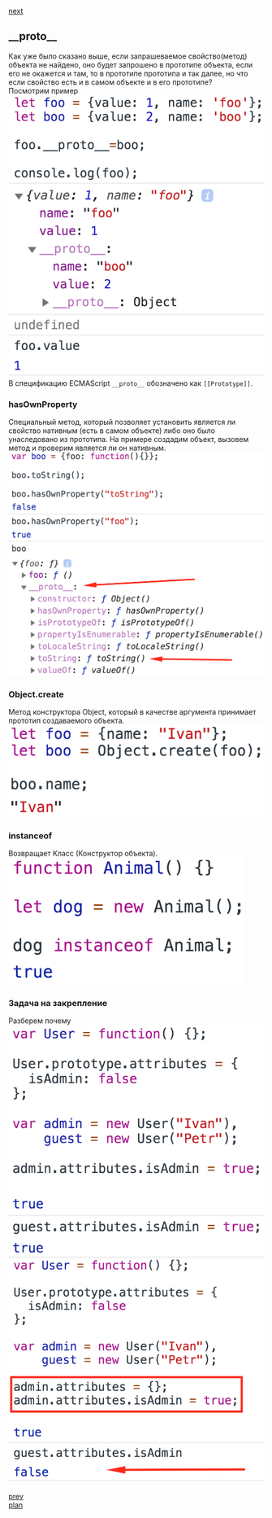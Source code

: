<a href="05.md">next</a>

<h2>__proto__</h2>

<div>
Как уже было сказано выше, если запрашеваемое свойство(метод) объекта не
найдено, оно будет запрошено в прототипе объекта, если его не окажется
и там, то в прототипе прототипа и так далее, но что если свойство есть и
в самом объекте и в его прототипе?

<br/>
Посмотрим пример

<br/>
<img src="./media/04-1.png">

</div>

<div>
В спецификацию ECMAScript <code>__proto__</code> обозначено как <code>[[Prototype]]</code>.
</div>

<h3>hasOwnProperty</h3>

<div>
Специальный метод, который позволяет установить является ли свойство нативным
(есть в самом объекте) либо оно было унаследовано из прототипа.
На примере создадим объект, вызовем метод и проверим является ли он нативным.

<br/>
<img src="./media/04-2.png">
</div>

<h3>Object.create</h3>

<div>
Метод конструктора Object, который в качестве аргумента принимает прототип
создаваемого объекта.

<br/>
<img src="./media/04-3.png">
</div>

<h3>instanceof</h3>

<div>
Возвращает Класс (Конструктор объекта).

<br/>
<img src="./media/04-4.png">
</div>

<h3>Задача на закрепление</h3>

<div>
Разберем почему

<br/>
<img src="./media/04-5.png">

<br/>
<img src="./media/04-6.png">
</div>

<br/>
<a href="03.md">prev</a>
<br/>
<a href="00.md">plan</a>
